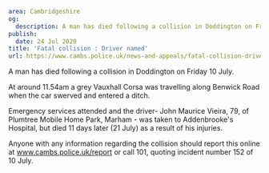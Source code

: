 ```yaml
area: Cambridgeshire
og:
  description: A man has died following a collision in Doddington on Friday 10 July.
publish:
  date: 24 Jul 2020
title: 'Fatal collision : Driver named'
url: https://www.cambs.police.uk/news-and-appeals/fatal-collision-driver-named-doddington-2020
```

A man has died following a collision in Doddington on Friday 10 July.

At around 11.54am a grey Vauxhall Corsa was travelling along Benwick Road when the car swerved and entered a ditch.

Emergency services attended and the driver- John Maurice Vieira, 79, of Plumtree Mobile Home Park, Marham - was taken to Addenbrooke's Hospital, but died 11 days later (21 July) as a result of his injuries.

Anyone with any information regarding the collision should report this online at www.cambs.police.uk/report or call 101, quoting incident number 152 of 10 July.
